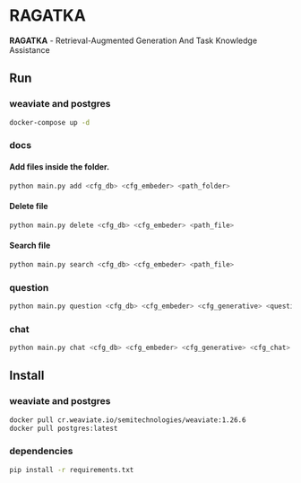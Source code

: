 # RAGATKA
<b>RAGATKA</b> - Retrieval-Augmented Generation And Task Knowledge Assistance

## Run

### weaviate and postgres
```bash
docker-compose up -d
```
### docs

#### Add files inside the folder.
```bash
python main.py add <cfg_db> <cfg_embeder> <path_folder>
```

#### Delete file
```bash
python main.py delete <cfg_db> <cfg_embeder> <path_file>
```

#### Search file
```bash
python main.py search <cfg_db> <cfg_embeder> <path_file>
```

### question

```bash
python main.py question <cfg_db> <cfg_embeder> <cfg_generative> <question>
```

### chat

```bash
python main.py chat <cfg_db> <cfg_embeder> <cfg_generative> <cfg_chat> <cfg_auth>
```

## Install

### weaviate and postgres
```bash
docker pull cr.weaviate.io/semitechnologies/weaviate:1.26.6
docker pull postgres:latest
```

### dependencies
```bash
pip install -r requirements.txt
```